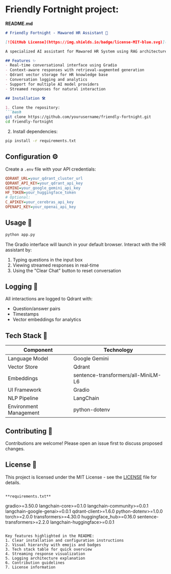 # Friendly Fortnight project:

**README.md**


```markdown
# Friendly Fortnight - Mawared HR Assistant 🤖

[![GitHub License](https://img.shields.io/badge/license-MIT-blue.svg)](https://opensource.org/licenses/MIT)

A specialized AI assistant for Mawared HR System using RAG architecture with Qdrant vector storage and Google's Gemini model.

## Features ✨
- Real-time conversational interface using Gradio
- Context-aware responses with retrieval-augmented generation
- Qdrant vector storage for HR knowledge base
- Conversation logging and analytics
- Support for multiple AI model providers
- Streamed responses for natural interaction

## Installation 🛠️

1. Clone the repository:
```bash
git clone https://github.com/yourusername/friendly-fortnight.git
cd friendly-fortnight
```

2. Install dependencies:
```bash
pip install -r requirements.txt
```

## Configuration ⚙️

Create a `.env` file with your API credentials:
```ini
QDRANT_URL=your_qdrant_cluster_url
QDRANT_API_KEY=your_qdrant_api_key
GEMINI=your_google_gemini_api_key
HF_TOKEN=your_huggingface_token
# Optional:
C_APIKEY=your_cerebras_api_key
OPENAPI_KEY=your_openai_api_key
```

## Usage 🚀
```bash
python app.py
```

The Gradio interface will launch in your default browser. Interact with the HR assistant by:
1. Typing questions in the input box
2. Viewing streamed responses in real-time
3. Using the "Clear Chat" button to reset conversation

## Logging 📝
All interactions are logged to Qdrant with:
- Question/answer pairs
- Timestamps
- Vector embeddings for analytics

## Tech Stack 🔧
| Component               | Technology                          |
|-------------------------|-------------------------------------|
| Language Model          | Google Gemini                       |
| Vector Store            | Qdrant                              |
| Embeddings              | sentence-transformers/all-MiniLM-L6 |
| UI Framework            | Gradio                              |
| NLP Pipeline            | LangChain                           |
| Environment Management  | python-dotenv                       |

## Contributing 🤝
Contributions are welcome! Please open an issue first to discuss proposed changes.

## License 📄
This project is licensed under the MIT License - see the [LICENSE](LICENSE) file for details.
```

**requirements.txt**
```
gradio>=3.50.0
langchain-core>=0.1.0
langchain-community>=0.0.1
langchain-google-genai>=0.0.1
qdrant-client>=1.6.0
python-dotenv>=1.0.0
torch>=2.0.0
transformers>=4.30.0
huggingface_hub>=0.16.0
sentence-transformers>=2.2.0
langchain-huggingface>=0.0.1
```

Key features highlighted in the README:
1. Clear installation and configuration instructions
2. Visual hierarchy with emojis and badges
3. Tech stack table for quick overview
4. Streaming response visualization
5. Logging architecture explanation
6. Contribution guidelines
7. License information

